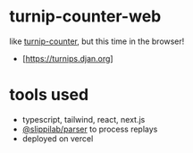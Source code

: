 # turnip-counter-web

like [turnip-counter](https://github.com/djanatyn/turnip-counter), but this time in the browser!

- [https://turnips.djan.org]

# tools used

- typescript, tailwind, react, next.js
- [@slippilab/parser](https://www.npmjs.com/package/@slippilab/parser) to process replays
- deployed on vercel
